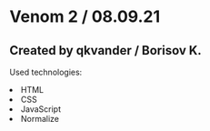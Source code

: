 # Venom 2 / 08.09.21
## Created by qkvander / Borisov K.

Used technologies:
<li>HTML</li>
<li>CSS</li>
<li>JavaScript</li>
<li>Normalize</li>
